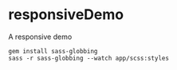 # responsiveDemo
A responsive demo

```
gem install sass-globbing
sass -r sass-globbing --watch app/scss:styles

```